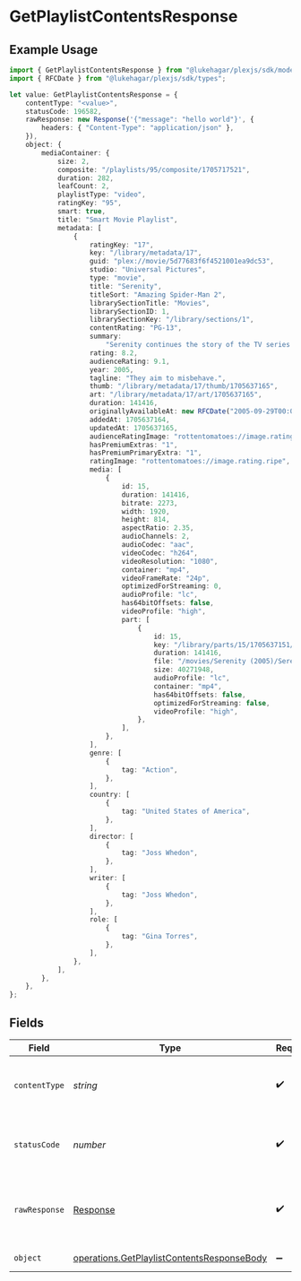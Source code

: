 # GetPlaylistContentsResponse

## Example Usage

```typescript
import { GetPlaylistContentsResponse } from "@lukehagar/plexjs/sdk/models/operations";
import { RFCDate } from "@lukehagar/plexjs/sdk/types";

let value: GetPlaylistContentsResponse = {
    contentType: "<value>",
    statusCode: 196582,
    rawResponse: new Response('{"message": "hello world"}', {
        headers: { "Content-Type": "application/json" },
    }),
    object: {
        mediaContainer: {
            size: 2,
            composite: "/playlists/95/composite/1705717521",
            duration: 282,
            leafCount: 2,
            playlistType: "video",
            ratingKey: "95",
            smart: true,
            title: "Smart Movie Playlist",
            metadata: [
                {
                    ratingKey: "17",
                    key: "/library/metadata/17",
                    guid: "plex://movie/5d77683f6f4521001ea9dc53",
                    studio: "Universal Pictures",
                    type: "movie",
                    title: "Serenity",
                    titleSort: "Amazing Spider-Man 2",
                    librarySectionTitle: "Movies",
                    librarySectionID: 1,
                    librarySectionKey: "/library/sections/1",
                    contentRating: "PG-13",
                    summary:
                        "Serenity continues the story of the TV series it was based upon (\"Firefly\"). River Tam had a secret - one in which she's not even aware - so dangerous, no one's safe, as an Alliance operative's sent to capture her, and all others are considered irrelevant to his job.",
                    rating: 8.2,
                    audienceRating: 9.1,
                    year: 2005,
                    tagline: "They aim to misbehave.",
                    thumb: "/library/metadata/17/thumb/1705637165",
                    art: "/library/metadata/17/art/1705637165",
                    duration: 141416,
                    originallyAvailableAt: new RFCDate("2005-09-29T00:00:00Z"),
                    addedAt: 1705637164,
                    updatedAt: 1705637165,
                    audienceRatingImage: "rottentomatoes://image.rating.upright",
                    hasPremiumExtras: "1",
                    hasPremiumPrimaryExtra: "1",
                    ratingImage: "rottentomatoes://image.rating.ripe",
                    media: [
                        {
                            id: 15,
                            duration: 141416,
                            bitrate: 2273,
                            width: 1920,
                            height: 814,
                            aspectRatio: 2.35,
                            audioChannels: 2,
                            audioCodec: "aac",
                            videoCodec: "h264",
                            videoResolution: "1080",
                            container: "mp4",
                            videoFrameRate: "24p",
                            optimizedForStreaming: 0,
                            audioProfile: "lc",
                            has64bitOffsets: false,
                            videoProfile: "high",
                            part: [
                                {
                                    id: 15,
                                    key: "/library/parts/15/1705637151/file.mp4",
                                    duration: 141416,
                                    file: "/movies/Serenity (2005)/Serenity (2005).mp4",
                                    size: 40271948,
                                    audioProfile: "lc",
                                    container: "mp4",
                                    has64bitOffsets: false,
                                    optimizedForStreaming: false,
                                    videoProfile: "high",
                                },
                            ],
                        },
                    ],
                    genre: [
                        {
                            tag: "Action",
                        },
                    ],
                    country: [
                        {
                            tag: "United States of America",
                        },
                    ],
                    director: [
                        {
                            tag: "Joss Whedon",
                        },
                    ],
                    writer: [
                        {
                            tag: "Joss Whedon",
                        },
                    ],
                    role: [
                        {
                            tag: "Gina Torres",
                        },
                    ],
                },
            ],
        },
    },
};
```

## Fields

| Field                                                                                                           | Type                                                                                                            | Required                                                                                                        | Description                                                                                                     |
| --------------------------------------------------------------------------------------------------------------- | --------------------------------------------------------------------------------------------------------------- | --------------------------------------------------------------------------------------------------------------- | --------------------------------------------------------------------------------------------------------------- |
| `contentType`                                                                                                   | *string*                                                                                                        | :heavy_check_mark:                                                                                              | HTTP response content type for this operation                                                                   |
| `statusCode`                                                                                                    | *number*                                                                                                        | :heavy_check_mark:                                                                                              | HTTP response status code for this operation                                                                    |
| `rawResponse`                                                                                                   | [Response](https://developer.mozilla.org/en-US/docs/Web/API/Response)                                           | :heavy_check_mark:                                                                                              | Raw HTTP response; suitable for custom response parsing                                                         |
| `object`                                                                                                        | [operations.GetPlaylistContentsResponseBody](../../../sdk/models/operations/getplaylistcontentsresponsebody.md) | :heavy_minus_sign:                                                                                              | The playlist contents                                                                                           |